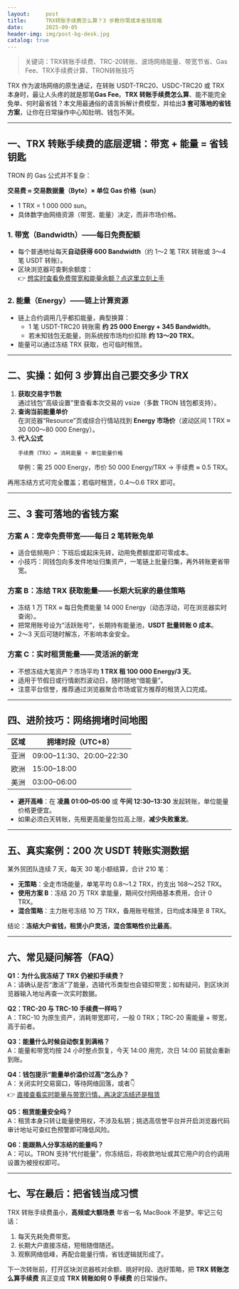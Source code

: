 ```yaml
---
layout:     post
title:      TRX转账手续费怎么算？3 步教你零成本省钱攻略
date:       2025-09-05
header-img: img/post-bg-desk.jpg
catalog: true
---
```


> 关键词：TRX转账手续费、TRC-20转账、波场网络能量、带宽节省、Gas Fee、TRX手续费计算、TRON转账技巧

TRX 作为波场网络的原生通证，在转账 USDT-TRC20、USDC-TRC20 或 TRX 本身时，最让人头疼的就是那笔**Gas Fee**。**TRX 转账手续费怎么算**、能不能完全免单、何时最省钱？本文用最通俗的语言拆解计费模型，并给出**3 套可落地的省钱方案**，让你在日常操作中心知肚明、钱包不哭。

---

## 一、TRX 转账手续费的底层逻辑：带宽 + 能量 = 省钱钥匙

TRON 的 Gas 公式并不复杂：

**交易费 ≈ 交易数据量（Byte）× 单位 Gas 价格（sun）**

- 1 TRX = 1 000 000 sun。  
- 具体数字由网络资源（带宽、能量）决定，而非市场价格。

### 1. 带宽（Bandwidth）——每日免费配额
- 每个普通地址每天**自动获得 600 Bandwidth**（约 1～2 笔 TRX 转账或 3～4 笔 USDT 转账）。
- 区块浏览器可查剩余额度：  
  👉 [想实时查看免费带宽和能量余额？点这里立刻上手](https://okxdog.com/)

### 2. 能量（Energy）——链上计算资源
- 链上合约调用几乎都扣能量，典型换算：
  - 1 笔 USDT-TRC20 转账需 **约 25 000 Energy + 345 Bandwidth**。
  - 若未知钱包无能量，则系统按市场均价扣除 **约 13～20 TRX**。
- 能量可以通过冻结 TRX 获取，也可临时租赁。

---

## 二、实操：如何 3 步算出自己要交多少 TRX

1. **获取交易字节数**  
   通过钱包“高级设置”里查看本次交易的 vsize（多数 TRON 钱包都支持）。
2. **查询当前能量单价**  
   在浏览器“Resource”页或综合行情站找到 **Energy 市场价**（波动区间 1 TRX ≈ 30 000～80 000 Energy）。
3. **代入公式**  
   ```
   手续费（TRX）= 消耗能量 ÷ 单位能量价格
   ```
   举例：需 25 000 Energy，市价 50 000 Energy/TRX → 手续费 ≈ 0.5 TRX。

再用冻结方式可完全覆盖；若临时租赁，0.4～0.6 TRX 即可。

---

## 三、3 套可落地的省钱方案

### 方案 A：宠幸免费带宽——每日 2 笔转账免单
- 适合低频用户：下班后或起床先转，动用免费额度即可零成本。
- 小技巧：同钱包向多发件地址归集资产，一笔链上批量归集，再外转账更省带宽。

### 方案 B：冻结 TRX 获取能量——长期大玩家的最佳策略
- 冻结 1 万 TRX ≈ 每日免费能量 14 000 Energy（动态浮动，可在浏览器实时查询）。
- 把常用账号设为“活跃账号”，长期持有能量池，**USDT 批量转账 0 成本**。
- 2～3 天后可随时解冻，不影响本金安全。

### 方案 C：实时租赁能量——灵活派的新宠
- 不想冻结大笔资产？市场平均 **1 TRX 租 100 000 Energy/3 天**。
- 适用于节假日或行情剧烈波动日，随时随地“借能量”。
- 注意平台信誉，推荐通过浏览器聚合市场或官方推荐的租赁入口完成。

---

## 四、进阶技巧：网络拥堵时间地图

| 区域 | 拥堵时段（UTC+8） |
|---|---|
| 亚洲 | 09:00–11:30、20:00–22:30 |
| 欧洲 | 15:00–18:00 |
| 美洲 | 03:00–06:00 |

- **避开高峰**：在 **凌晨 01:00–05:00** 或 **午间 12:30–13:30** 发起转账，单位能量价格更便宜。
- 如果必须白天转账，先租更高能量包拉高上限，**减少失败重发**。

---

## 五、真实案例：200 次 USDT 转账实测数据

某外贸团队连续 7 天，每天 30 笔小额结算，合计 210 笔：

- **无策略**：全走市场能量，单笔平均 0.8～1.2 TRX，约支出 168～252 TRX。
- **使用方案 B**：冻结 20 万 TRX 拿能量，期间仅付网络基本费用，合计 0 TRX。
- **混合策略**：主力账号冻结 10 万 TRX，备用账号租赁，日均成本降至 8 TRX。

结论：**冻结大户省钱，租赁小户灵活，混合策略性价比最高**。

---

## 六、常见疑问解答（FAQ）

**Q1：为什么我冻结了 TRX 仍被扣手续费？**  
A：请确认是否“激活”了能量，选错代币类型也会错扣带宽；如有疑问，到区块浏览器输入地址再查一次实时数据。

**Q2：TRC-20 与 TRC-10 手续费一样吗？**  
A：TRC-10 为原生资产，消耗带宽即可，一般 0 TRX；TRC-20 需能量 + 带宽，高于前者。

**Q3：能量什么时候自动恢复到满格？**  
A：能量和带宽均按 24 小时整点恢复，今天 14:00 用完，次日 14:00 前就会重新到账。

**Q4：钱包提示“能量单价溢价过高”怎么办？**  
A：关闭实时交易窗口，等待网络回落，或者👇  
👉 [直接查看实时能量与带宽行情，再决定冻结还是租赁](https://okxdog.com/)

**Q5：租赁能量安全吗？**  
A：租赁本身只转让能量使用权，不涉及私钥；挑选高信誉平台并开启浏览器代码审计地址可查红色预警即可降低风险。

**Q6：能跟熟人分享冻结的能量吗？**  
A：可以。TRON 支持“代付能量”，你冻结后，将收款地址或其它用户的合约调用设置为被授权即可。

---

## 七、写在最后：把省钱当成习惯

TRX 转账手续费虽小，**高频或大额场景** 年省一名 MacBook 不是梦。牢记三句话：

1. 每天先耗免费带宽。  
2. 长期大户直接冻结，短租随借随还。  
3. 观察网络低峰，再配合能量行情，省钱逻辑就形成了。

下一次转账前，打开区块浏览器核对余额、挑好时段、选好策略，把 **TRX 转账怎么算手续费** 真正变成 **TRX 转账如何 0 手续费** 的日常操作。